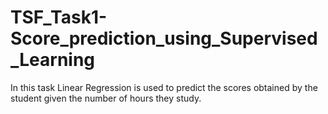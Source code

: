 # TSF_Task1-Score_prediction_using_Supervised_Learning
In this task Linear Regression is used to predict the scores obtained by the student given the number of hours they study.
